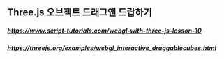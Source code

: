 ## Three.js 오브젝트 드래그앤 드랍하기

##### https://www.script-tutorials.com/webgl-with-three-js-lesson-10
##### https://threejs.org/examples/webgl_interactive_draggablecubes.html